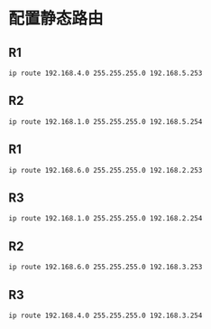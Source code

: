 # 配置静态路由

## R1

```
ip route 192.168.4.0 255.255.255.0 192.168.5.253
```

## R2

```
ip route 192.168.1.0 255.255.255.0 192.168.5.254
```

## R1

```
ip route 192.168.6.0 255.255.255.0 192.168.2.253
```

## R3

```
ip route 192.168.1.0 255.255.255.0 192.168.2.254
```

## R2

```
ip route 192.168.6.0 255.255.255.0 192.168.3.253
```

## R3

```
ip route 192.168.4.0 255.255.255.0 192.168.3.254
```

